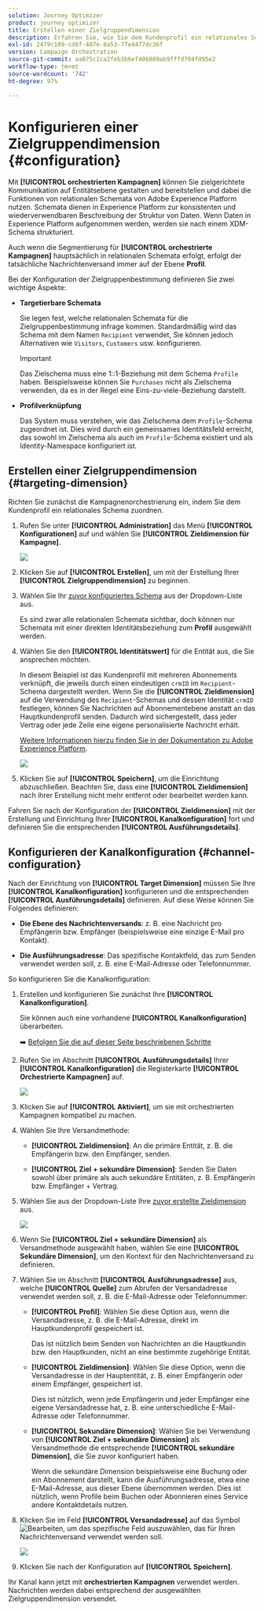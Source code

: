 ```yaml
---
solution: Journey Optimizer
product: journey optimizer
title: Erstellen einer Zielgruppendimension
description: Erfahren Sie, wie Sie dem Kundenprofil ein relationales Schema zuordnen.
exl-id: 2479c109-cd6f-407e-8a53-77e4477dc36f
version: Campaign Orchestration
source-git-commit: aa075c1ca2feb3b6ef406089ab9fffd704fd95e2
workflow-type: tm+mt
source-wordcount: '742'
ht-degree: 97%

---
```



# Konfigurieren einer Zielgruppendimension {#configuration}

Mit **[!UICONTROL orchestrierten Kampagnen]** können Sie zielgerichtete Kommunikation auf Entitätsebene gestalten und bereitstellen und dabei die Funktionen von relationalen Schemata von Adobe Experience Platform nutzen. Schemata dienen in Experience Platform zur konsistenten und wiederverwendbaren Beschreibung der Struktur von Daten. Wenn Daten in Experience Platform aufgenommen werden, werden sie nach einem XDM-Schema strukturiert.

Auch wenn die Segmentierung für **[!UICONTROL orchestrierte Kampagnen]** hauptsächlich in relationalen Schemata erfolgt, erfolgt der tatsächliche Nachrichtenversand immer auf der Ebene **Profil**.

Bei der Konfiguration der Zielgruppenbestimmung definieren Sie zwei wichtige Aspekte:

* **Targetierbare Schemata**

  Sie legen fest, welche relationalen Schemata für die Zielgruppenbestimmung infrage kommen. Standardmäßig wird das Schema mit dem Namen `Recipient` verwendet, Sie können jedoch Alternativen wie `Visitors`, `Customers` usw. konfigurieren.

  >[!IMPORTANT]
  >
  > Das Zielschema muss eine 1::1-Beziehung mit dem Schema `Profile` haben. Beispielsweise können Sie `Purchases` nicht als Zielschema verwenden, da es in der Regel eine Eins-zu-viele-Beziehung darstellt.

* **Profilverknüpfung**

  Das System muss verstehen, wie das Zielschema dem `Profile`-Schema zugeordnet ist. Dies wird durch ein gemeinsames Identitätsfeld erreicht, das sowohl im Zielschema als auch im `Profile`-Schema existiert und als Identity-Namespace konfiguriert ist.

## Erstellen einer Zielgruppendimension {#targeting-dimension}

Richten Sie zunächst die Kampagnenorchestrierung ein, indem Sie dem Kundenprofil ein relationales Schema zuordnen.

1. Rufen Sie unter **[!UICONTROL Administration]** das Menü **[!UICONTROL Konfigurationen]** auf und wählen Sie **[!UICONTROL Zieldimension für Kampagne]**.

   ![](assets/target-dimension-1.png)

1. Klicken Sie auf **[!UICONTROL Erstellen]**, um mit der Erstellung Ihrer **[!UICONTROL Zielgruppendimension]** zu beginnen.

1. Wählen Sie Ihr [zuvor konfiguriertes Schema](gs-schemas.md) aus der Dropdown-Liste aus.

   Es sind zwar alle relationalen Schemata sichtbar, doch können nur Schemata mit einer direkten Identitätsbeziehung zum **Profil** ausgewählt werden.

1. Wählen Sie den **[!UICONTROL Identitätswert]** für die Entität aus, die Sie ansprechen möchten.

   In diesem Beispiel ist das Kundenprofil mit mehreren Abonnements verknüpft, die jeweils durch einen eindeutigen `crmID` im `Recipient`-Schema dargestellt werden. Wenn Sie die **[!UICONTROL Zieldimension]** auf die Verwendung des `Recipient`-Schemas und dessen Identität `crmID` festlegen, können Sie Nachrichten auf Abonnementebene anstatt an das Hauptkundenprofil senden. Dadurch wird sichergestellt, dass jeder Vertrag oder jede Zeile eine eigene personalisierte Nachricht erhält.

   [Weitere Informationen hierzu finden Sie in der Dokumentation zu Adobe Experience Platform](https://experienceleague.adobe.com/de/docs/experience-platform/xdm/schema/composition#identity).

   ![](assets/target-dimension-2.png)

1. Klicken Sie auf **[!UICONTROL Speichern]**, um die Einrichtung abzuschließen. Beachten Sie, dass eine **[!UICONTROL Zieldimension]** nach ihrer Erstellung nicht mehr entfernt oder bearbeitet werden kann.

Fahren Sie nach der Konfiguration der **[!UICONTROL Zieldimension]** mit der Erstellung und Einrichtung Ihrer **[!UICONTROL Kanalkonfiguration]** fort und definieren Sie die entsprechenden **[!UICONTROL Ausführungsdetails]**.

## Konfigurieren der Kanalkonfiguration {#channel-configuration}

Nach der Einrichtung von **[!UICONTROL Target Dimension]** müssen Sie Ihre **[!UICONTROL Kanalkonfiguration]** konfigurieren und die entsprechenden **[!UICONTROL Ausführungsdetails]** definieren. Auf diese Weise können Sie Folgendes definieren:

* **Die Ebene des Nachrichtenversands**: z. B. eine Nachricht pro Empfängerin bzw. Empfänger (beispielsweise eine einzige E-Mail pro Kontakt).

* **Die Ausführungsadresse**: Das spezifische Kontaktfeld, das zum Senden verwendet werden soll, z. B. eine E-Mail-Adresse oder Telefonnummer.

So konfigurieren Sie die Kanalkonfiguration:

1. Erstellen und konfigurieren Sie zunächst Ihre **[!UICONTROL Kanalkonfiguration]**.

   Sie können auch eine vorhandene **[!UICONTROL Kanalkonfiguration]** überarbeiten.

   ➡️ [Befolgen Sie die auf dieser Seite beschriebenen Schritte](../email/surface-personalization.md)

1. Rufen Sie im Abschnitt **[!UICONTROL Ausführungsdetails]** Ihrer **[!UICONTROL Kanalkonfiguration]** die Registerkarte **[!UICONTROL Orchestrierte Kampagnen]** auf.

   ![](assets/target-dimension-3.png)

1. Klicken Sie auf **[!UICONTROL Aktiviert]**, um sie mit orchestrierten Kampagnen kompatibel zu machen.

1. Wählen Sie Ihre Versandmethode:

   * **[!UICONTROL Zieldimension]**: An die primäre Entität, z. B. die Empfängerin bzw. den Empfänger, senden.

   * **[!UICONTROL Ziel + sekundäre Dimension]**: Senden Sie Daten sowohl über primäre als auch sekundäre Entitäten, z. B. Empfängerin bzw. Empfänger + Vertrag.

1. Wählen Sie aus der Dropdown-Liste Ihre [zuvor erstellte Zieldimension](#targeting-dimension) aus.

   ![](assets/target-dimension-4.png)

1. Wenn Sie **[!UICONTROL Ziel + sekundäre Dimension]** als Versandmethode ausgewählt haben, wählen Sie eine **[!UICONTROL Sekundäre Dimension]**, um den Kontext für den Nachrichtenversand zu definieren.

1. Wählen Sie im Abschnitt **[!UICONTROL Ausführungsadresse]** aus, welche **[!UICONTROL Quelle]** zum Abrufen der Versandadresse verwendet werden soll, z. B. die E-Mail-Adresse oder Telefonnummer:

   * **[!UICONTROL Profil]**: Wählen Sie diese Option aus, wenn die Versandadresse, z. B. die E-Mail-Adresse, direkt im Hauptkundenprofil gespeichert ist.

     Das ist nützlich beim Senden von Nachrichten an die Hauptkundin bzw. den Hauptkunden, nicht an eine bestimmte zugehörige Entität.

   * **[!UICONTROL Zieldimension]**: Wählen Sie diese Option, wenn die Versandadresse in der Hauptentität, z. B. einer Empfängerin oder einem Empfänger, gespeichert ist.

     Dies ist nützlich, wenn jede Empfängerin und jeder Empfänger eine eigene Versandadresse hat, z. B. eine unterschiedliche E-Mail-Adresse oder Telefonnummer.

   * **[!UICONTROL Sekundäre Dimension]**: Wählen Sie bei Verwendung von **[!UICONTROL Ziel + sekundäre Dimension]** als Versandmethode die entsprechende **[!UICONTROL sekundäre Dimension]**, die Sie zuvor konfiguriert haben.

     Wenn die sekundäre Dimension beispielsweise eine Buchung oder ein Abonnement darstellt, kann die Ausführungsadresse, etwa eine E-Mail-Adresse, aus dieser Ebene übernommen werden. Dies ist nützlich, wenn Profile beim Buchen oder Abonnieren eines Service andere Kontaktdetails nutzen.

1. Klicken Sie im Feld **[!UICONTROL Versandadresse]** auf das Symbol ![Bearbeiten](assets/do-not-localize/edit.svg), um das spezifische Feld auszuwählen, das für Ihren Nachrichtenversand verwendet werden soll.

   ![](assets/target-dimension-4.png)

1. Klicken Sie nach der Konfiguration auf **[!UICONTROL Speichern]**.

Ihr Kanal kann jetzt mit **orchestrierten Kampagnen** verwendet werden. Nachrichten werden dabei entsprechend der ausgewählten Zielgruppendimension versendet.

